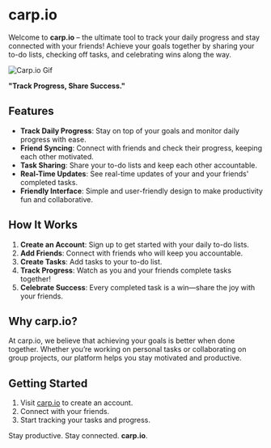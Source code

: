 # carp.io

Welcome to **carp.io** – the ultimate tool to track your daily progress and stay connected with your friends! Achieve your goals together by sharing your to-do lists, checking off tasks, and celebrating wins along the way.

![Carp.io Gif](https://media.giphy.com/media/ytBTxD4T3slivJxRaR/giphy.gif?cid=790b76117vwia25jfby3mm2nmzocoivq1wvtx2irjgont5a9&ep=v1_gifs_search&rid=giphy.gif&ct=g)

**"Track Progress, Share Success."**

## Features

- **Track Daily Progress**: Stay on top of your goals and monitor daily progress with ease.
- **Friend Syncing**: Connect with friends and check their progress, keeping each other motivated.
- **Task Sharing**: Share your to-do lists and keep each other accountable.
- **Real-Time Updates**: See real-time updates of your and your friends' completed tasks.
- **Friendly Interface**: Simple and user-friendly design to make productivity fun and collaborative.

## How It Works

1. **Create an Account**: Sign up to get started with your daily to-do lists.
2. **Add Friends**: Connect with friends who will keep you accountable.
3. **Create Tasks**: Add tasks to your to-do list.
4. **Track Progress**: Watch as you and your friends complete tasks together!
5. **Celebrate Success**: Every completed task is a win—share the joy with your friends.

## Why carp.io?

At carp.io, we believe that achieving your goals is better when done together. Whether you’re working on personal tasks or collaborating on group projects, our platform helps you stay motivated and productive.

## Getting Started

1. Visit [carp.io](https://carp.io) to create an account.
2. Connect with your friends.
3. Start tracking your tasks and progress.

Stay productive. Stay connected. **carp.io**.
